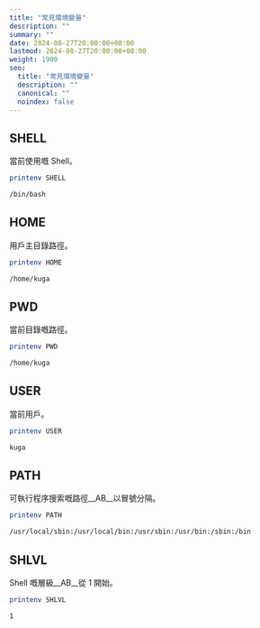 ```yaml
---
title: "常見環境變量"
description: ""
summary: ""
date: 2024-08-27T20:00:00+08:00
lastmod: 2024-08-27T20:00:00+08:00
weight: 1900
seo:
  title: "常見環境變量"
  description: ""
  canonical: ""
  noindex: false
---
```


## SHELL

當前使用嘅 Shell。

```bash {frame="none"}
printenv SHELL
```

```bash {frame="none"}
/bin/bash
```

## HOME

用戶主目錄路徑。

```bash {frame="none"}
printenv HOME
```

```bash {frame="none"}
/home/kuga
```

## PWD

當前目錄嘅路徑。

```bash {frame="none"}
printenv PWD
```

```bash {frame="none"}
/home/kuga
```

## USER

當前用戶。

```bash {frame="none"}
printenv USER
```

```bash {frame="none"}
kuga
```

## PATH

可執行程序搜索嘅路徑__AB__以冒號分隔。

```bash {frame="none"}
printenv PATH
```

```bash {frame="none"}
/usr/local/sbin:/usr/local/bin:/usr/sbin:/usr/bin:/sbin:/bin
```

## SHLVL

Shell 嘅層級__AB__從 1 開始。

```bash {frame="none"}
printenv SHLVL
```

```bash {frame="none"}
1
```
